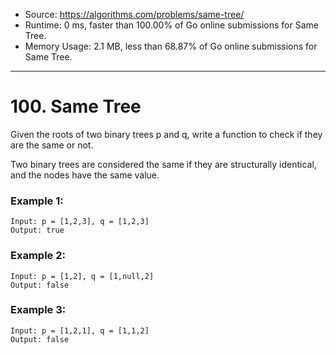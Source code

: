- Source: https://algorithms.com/problems/same-tree/
- Runtime: 0 ms, faster than 100.00% of Go online submissions for Same Tree.
- Memory Usage: 2.1 MB, less than 68.87% of Go online submissions for Same Tree.
---
# 100. Same Tree

Given the roots of two binary trees p and q, write a function to check if they are the same or not.

Two binary trees are considered the same if they are structurally identical, and the nodes have the same value.

 

### Example 1:

```
Input: p = [1,2,3], q = [1,2,3]
Output: true
```


### Example 2:

```
Input: p = [1,2], q = [1,null,2]
Output: false
```


### Example 3:

```
Input: p = [1,2,1], q = [1,1,2]
Output: false
```
